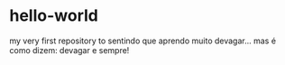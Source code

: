 # hello-world
my very first repository
to sentindo que aprendo muito devagar... mas é como dizem: devagar e sempre!
